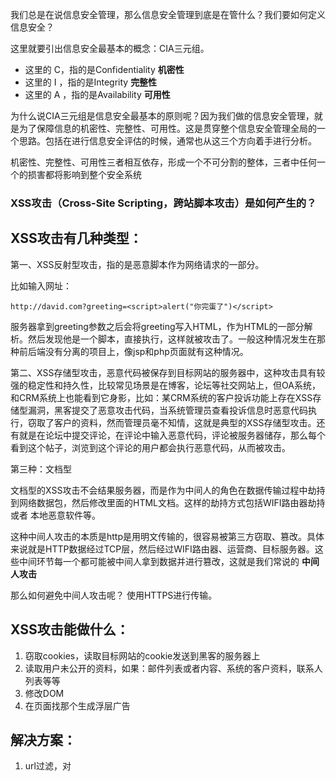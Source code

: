 我们总是在说信息安全管理，那么信息安全管理到底是在管什么？我们要如何定义信息安全？

这里就要引出信息安全最基本的概念：CIA三元组。

- 这里的 C，指的是Confidentiality **机密性**
- 这里的 I ，指的是Integrity **完整性**
- 这里的 A ，指的是Availability **可用性**

为什么说CIA三元组是信息安全最基本的原则呢？因为我们做的信息安全管理，就是为了保障信息的机密性、完整性、可用性。这是贯穿整个信息安全管理全局的一个思路。包括在进行信息安全评估的时候，通常也从这三个方向着手进行分析。

机密性、完整性、可用性三者相互依存，形成一个不可分割的整体，三者中任何一个的损害都将影响到整个安全系统



### XSS攻击（Cross-Site Scripting，跨站脚本攻击）是如何产生的？





## XSS攻击有几种类型：

第一、XSS反射型攻击，指的是恶意脚本作为网络请求的一部分。

比如输入网址：

```
http://david.com?greeting=<script>alert("你完蛋了")</script>
```

服务器拿到greeting参数之后会将greeting写入HTML，作为HTML的一部分解析。然后发现他是一个脚本，直接执行，这样就被攻击了。一般这种情况发生在那种前后端没有分离的项目上，像jsp和php页面就有这种情况。

第二、XSS存储型攻击，恶意代码被保存到目标网站的服务器中，这种攻击具有较强的稳定性和持久性，比较常见场景是在博客，论坛等社交网站上，但OA系统，和CRM系统上也能看到它身影，比如：某CRM系统的客户投诉功能上存在XSS存储型漏洞，黑客提交了恶意攻击代码，当系统管理员查看投诉信息时恶意代码执行，窃取了客户的资料，然而管理员毫不知情，这就是典型的XSS存储型攻击。还有就是在论坛中提交评论，在评论中输入恶意代码，评论被服务器储存，那么每个看到这个帖子，浏览到这个评论的用户都会执行恶意代码，从而被攻击。



第三种：文档型

文档型的XSS攻击不会结果服务器，而是作为中间人的角色在数据传输过程中劫持到网络数据包，然后修改里面的HTML文档。这样的劫持方式包括WIFI路由器劫持或者 本地恶意软件等。

这种中间人攻击的本质是http是用明文传输的，很容易被第三方窃取、篡改。具体来说就是HTTP数据经过TCP层，然后经过WIFI路由器、运营商、目标服务器。这些中间环节每一个都可能被中间人拿到数据并进行篡改，这就是我们常说的 **中间人攻击**

那么如何避免中间人攻击呢？ 使用HTTPS进行传输。


## XSS攻击能做什么：
1. 窃取cookies，读取目标网站的cookie发送到黑客的服务器上
2. 读取用户未公开的资料，如果：邮件列表或者内容、系统的客户资料，联系人列表等等
3. 修改DOM
4. 在页面找那个生成浮层广告
## 解决方案：
1. url过滤，对<script> <img> <a> 等标签进行过滤。

2. 对提交的符号如：尖括号，引号，单引号，百分比符号，分号，括号，&符号，加号进行编码转义，严格控制输出。~~对于富文本的内容可以在提交前先 encodeURIComponent，然后在页面展示之前再decodeURIComponent。~~（删掉的原因是富文本的目的就是把内容当成HTML来渲染，同时一般来说支持富文本的功能都有其特定的权限，目的。所以这个不需要考虑，而且encode和decode之后其实是无事发生。）

3. 一切用户输入皆不可信，`在输出时进行验证`

   将 `HTML 元素内容、属性以及 URL 请求参数、CSS 值进行编码`

   当编码影响业务时，使用`白名单规则进行检测和过滤`

   使用 W3C 提出的 `CSP (Content Security Policy，内容安全策略)`，定义域名白名单

   设置 `Cookie 的 HttpOnly` 属性

   

## 跨站请求伪造（CSRF）
### 首先说明一下什么是CSRF(Cross Site Request Forgery)？

跨站请求伪造是指攻击者可以在第三方站点制造HTTP请求并以用户在目标站点的登录态发送到目标站点，而目标站点未校验请求来源使第三方成功伪造请求。

#### 为什么会有CSRF?

JS控制浏览器发送请求的时候，浏览器是根据目标站点，而不是来源站点，来发送cookie的，如果当前会话中有目标站点的cookie（就是说当前有标签页处于目标站点，而且没有退出登录，这点非常重要！），就发送出去。核心问题是浏览器的会话机制，是跨站请求伪造漏洞的根源。

再简单解释一下：比如我现在打开了百度的网页，然后我在一个空白的标签页上输入百度的网址，这时候这个请求中会带有来自于前面打开的百度网页中的Cookie。虽然说Cookie不支持跨域，但是前面所描述的场景不属于跨域。只是说在当前浏览器的会话中存在目标站点的会话的话，就会把这个站点的Cookie发送出去。

 

CSRF(Cross-site request forgery跨站请求伪造，也被称成为“one click attack”或者session riding，通常缩写为CSRF或者XSRF，是一种对网站的恶意利用。

### 防御措施
1. 服务端检查Referer字段，验证请求来源站点。
2. 请求添加校验token
3. 针对实际情况，设置关键 Cookie 的 `SameSite` 属性为 `Strict` 或 `Lax`


### 参考文章
https://baike.baidu.com/item/%E8%B7%A8%E7%AB%99%E8%AF%B7%E6%B1%82%E4%BC%AA%E9%80%A0/13777878?fr=aladdin
https://www.cnblogs.com/qmfsun/p/5779469.html 



